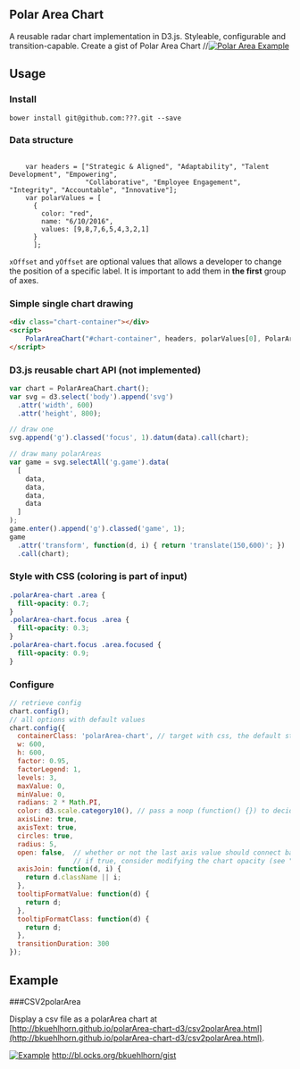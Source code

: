 ## Polar Area Chart
A reusable radar chart implementation in D3.js. Styleable, configurable and transition-capable.
Create a gist of Polar Area Chart
//[![Polar Area Example](http://bl.ocks.org/?/thumbnail.png)](http://bl.ocks.org/?)

## Usage

### Install
`bower install git@github.com:???.git --save`

### Data structure
```

    var headers = ["Strategic & Aligned", "Adaptability", "Talent Development", "Empowering",
                   "Collaborative", "Employee Engagement", "Integrity", "Accountable", "Innovative"];
    var polarValues = [
      {
        color: "red",
        name: "6/10/2016",
        values: [9,8,7,6,5,4,3,2,1]
      }
      ];
```

`xOffset` and `yOffset` are optional values that allows a developer to change the position of a specific label. It is important to add them in **the first** group of axes.

### Simple single chart drawing
```html
<div class="chart-container"></div>
<script>
    PolarAreaChart("#chart-container", headers, polarValues[0], PolarAreaChartOptions);
</script>
```

### D3.js reusable chart API (not implemented)
```javascript
var chart = PolarAreaChart.chart();
var svg = d3.select('body').append('svg')
  .attr('width', 600)
  .attr('height', 800);

// draw one
svg.append('g').classed('focus', 1).datum(data).call(chart);

// draw many polarAreas
var game = svg.selectAll('g.game').data(
  [
    data,
    data,
    data,
    data
  ]
);
game.enter().append('g').classed('game', 1);
game
  .attr('transform', function(d, i) { return 'translate(150,600)'; })
  .call(chart);
```

### Style with CSS (coloring is part of input)
```css
.polarArea-chart .area {
  fill-opacity: 0.7;
}
.polarArea-chart.focus .area {
  fill-opacity: 0.3;
}
.polarArea-chart.focus .area.focused {
  fill-opacity: 0.9;
}
```

### Configure
```javascript
// retrieve config
chart.config();
// all options with default values
chart.config({
  containerClass: 'polarArea-chart', // target with css, the default stylesheet targets .polarArea-chart
  w: 600,
  h: 600,
  factor: 0.95,
  factorLegend: 1,
  levels: 3,
  maxValue: 0,
  minValue: 0,
  radians: 2 * Math.PI,
  color: d3.scale.category10(), // pass a noop (function() {}) to decide color via css
  axisLine: true,
  axisText: true,
  circles: true,
  radius: 5,
  open: false,  // whether or not the last axis value should connect back to the first axis value
                // if true, consider modifying the chart opacity (see "Style with CSS" section above)
  axisJoin: function(d, i) {
    return d.className || i;
  },
  tooltipFormatValue: function(d) {
    return d;
  },
  tooltipFormatClass: function(d) {
    return d;
  },
  transitionDuration: 300
});
```

## Example
###CSV2polarArea

Display a csv file as a polarArea chart at [http://bkuehlhorn.github.io/polarArea-chart-d3/csv2polarArea.html](http://bkuehlhorn.github.io/polarArea-chart-d3/csv2polarArea.html).


[![Example](https://rawgit.com/bkuehlhorn/polarArea-chart-d3/master/example/demo.svg)](http://bl.ocks.org/bkuehlhorn/gist)
http://bl.ocks.org/bkuehlhorn/gist
